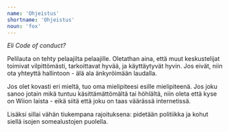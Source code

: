 ```yaml
---
name: 'Ohjeistus'
shortname: 'Ohjeistus'
noun: 'fox'
---
```

*Eli Code of conduct?*

Pelilauta on tehty pelaajilta pelaajille. Oletathan aina, että muut keskustelijat toimivat vilpittömästi, tarkoittavat hyvää, ja käyttäytyvät hyvin. Jos eivät, niin ota yhteyttä hallintoon - älä ala änkyröimään laudalla.

Jos olet kovasti eri mieltä, tuo oma mielipiteesi esille mielipiteenä. Jos joku sanoo jotain mikä tuntuu käsittämättömältä tai höhlältä, niin oleta että kyse on Wiion laista - eikä siitä että joku on taas väärässä internetissä.

Lisäksi sillai vähän tiukempana rajoituksena: pidetään politiikka ja kohut siellä isojen somealustojen puolella. 